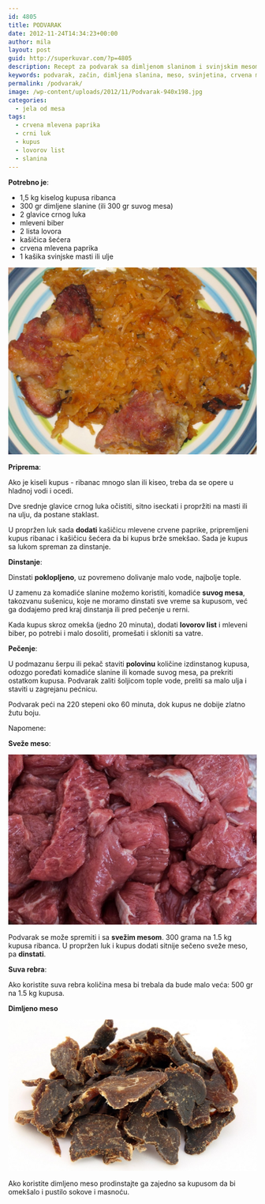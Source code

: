 ```yaml
---
id: 4805
title: PODVARAK
date: 2012-11-24T14:34:23+00:00
author: mila
layout: post
guid: http://superkuvar.com/?p=4805
description: Recept za podvarak sa dimljenom slaninom i svinjskim mesom na stelji od kupusa ribanca. Pikantan, dobro začinjen i tradicionalan. Potrebno je 1.5 kg kiselog kupusa, dimljene slanine ili svinjskog mesa, crnog luka i začina.
keywords: podvarak, začin, dimljena slanina, meso, svinjetina, crvena mlevena paprika, crni luk, kupus ribanac, kupus, kiseli kupus, lovor, podvarak svinjetina, podvarak slanina, mesnati podvarak, suvo meso
permalink: /podvarak/
image: /wp-content/uploads/2012/11/Podvarak-940x198.jpg
categories:
  - jela od mesa
tags:
  - crvena mlevena paprika
  - crni luk
  - kupus
  - lovorov list
  - slanina
---
```

**Potrebno je**:

  * 1,5 kg kiselog kupusa ribanca
  * 300 gr dimljene slanine (ili 300 gr suvog mesa)
  * 2 glavice crnog luka
  * mleveni biber
  * 2 lista lovora
  * kašičica šećera
  * crvena mlevena paprika
  * 1 kašika svinjske masti ili ulje


![Podvarak sa svinjetinom](/wp-content/uploads/2012/11/Podvarak-1024x768.jpg)

**Priprema**:

Ako je kiseli kupus - ribanac mnogo slan ili kiseo, treba da se opere u hladnoj vodi i ocedi. 

Dve srednje glavice crnog luka očistiti, sitno iseckati i propržiti na masti ili na ulju, da postane staklast.

U propržen luk sada **dodati** kašičicu mlevene crvene paprike, pripremljeni kupus ribanac i kašičicu šećera da bi kupus brže smekšao. Sada je kupus sa lukom spreman za dinstanje.

**Dinstanje**:

Dinstati **poklopljeno**, uz povremeno dolivanje malo vode, najbolje tople. 

U zamenu za komadiće slanine možemo koristiti, komadiće  **suvog mesa**, takozvanu sušenicu, koje ne moramo dinstati sve vreme sa kupusom, već ga dodajemo pred kraj dinstanja ili pred pečenje u rerni.

Kada kupus skroz omekša (jedno 20 minuta), dodati **lovorov list** i mleveni biber, po potrebi i malo dosoliti, promešati i skloniti sa vatre.

**Pečenje**:

U podmazanu šerpu ili pekač staviti **polovinu** količine izdinstanog kupusa, odozgo poređati komadiće slanine ili komade suvog mesa, pa prekriti ostatkom kupusa. Podvarak zaliti šoljicom tople vode, preliti sa malo ulja i staviti u zagrejanu pećnicu.

Podvarak peći na 220 stepeni oko 60 minuta, dok kupus ne dobije zlatno žutu boju.

Napomene:

**Sveže meso**:

![Podvarak sveze meso](/wp-content/uploads/2012/11/podvarak.sveze.meso.jpg)

Podvarak se može spremiti i sa **svežim mesom**. 300 grama na 1.5 kg kupusa ribanca. U propržen luk i kupus dodati sitnije sečeno sveže meso, pa **dinstati**.

**Suva rebra**:

Ako koristite suva rebra količina mesa bi trebala da bude malo veća: 500 gr na 1.5 kg kupusa.

**Dimljeno meso**

![Podvarak suvo meso](/wp-content/uploads/2012/11/podvarak.suvo.meso.jpg)

Ako koristite dimljeno meso prodinstajte ga zajedno sa kupusom da bi omekšalo i pustilo sokove i masnoću.


